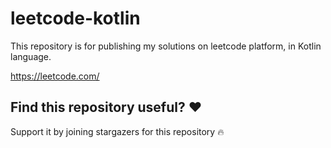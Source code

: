 # leetcode-kotlin

This repository is for publishing my solutions on leetcode platform, in Kotlin language.

https://leetcode.com/

## Find this repository useful? ❤

Support it by joining stargazers for this repository 🔥
